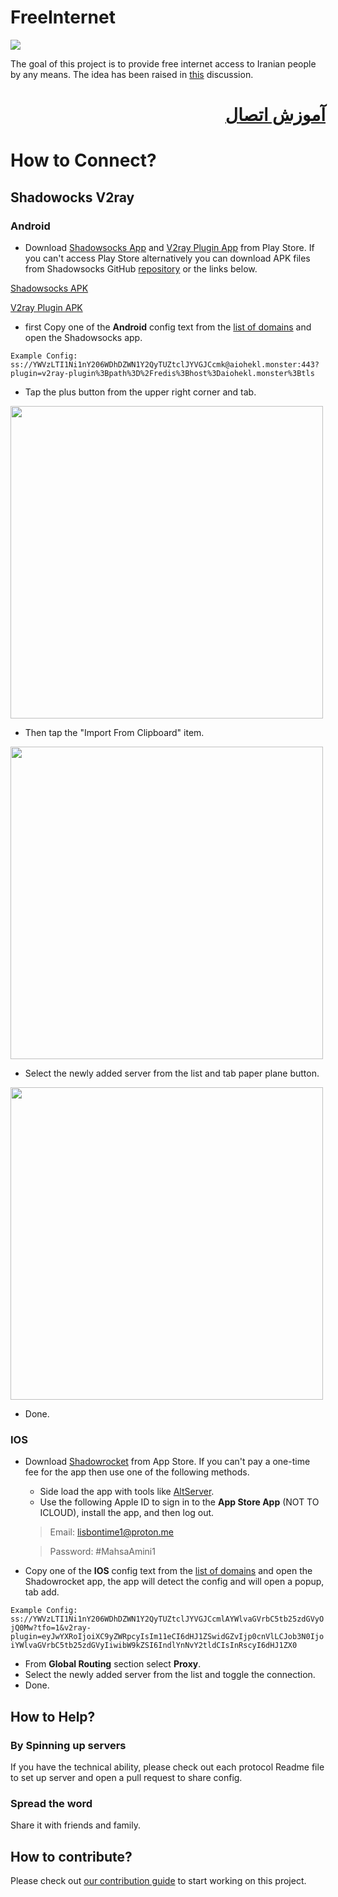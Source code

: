 # FreeInternet

[![](https://dcbadge.vercel.app/api/server/ggDH3G8ng2?style=plastic)](https://discord.gg/ggDH3G8ng2)

The goal of this project is to provide free internet access to Iranian people by any means. The idea has been raised in [this](https://github.com/WeAreMahsaAmini/Core/discussions/62) discussion.

<div dir="rtl">

# [آموزش اتصال](guides/README.md)

</div>

# How to Connect?
## Shadowocks V2ray
### Android
- Download  [Shadowsocks App](https://play.google.com/store/apps/details?id=com.github.shadowsocks) and [V2ray Plugin App](https://play.google.com/store/apps/details?id=com.github.shadowsocks.plugin.v2ray)  from Play Store.
If you can't access Play Store alternatively you can download APK files from Shadowsocks GitHub [repository](https://github.com/shadowsocks) or the links below.

[Shadowsocks APK](https://github.com/shadowsocks/shadowsocks-android/releases/download/v5.2.6/shadowsocks--universal-v5.2.6.apk)

 [V2ray Plugin APK](https://github.com/shadowsocks/v2ray-plugin-android/releases/download/v1.3.3/v2ray--universal-1.3.3.apk)

- first Copy one of the **Android** config text from the [list of domains](protocols/shadowsocks-v2ray-tls/CONFIGS.md) and open the Shadowsocks app.

`Example Config:
ss://YWVzLTI1Ni1nY206WDhDZWN1Y2QyTUZtclJYVGJCcmk@aiohekl.monster:443?plugin=v2ray-plugin%3Bpath%3D%2Fredis%3Bhost%3Daiohekl.monster%3Btls`

- Tap the plus button from the upper right corner and tab.
<img src="https://user-images.githubusercontent.com/47558577/193402425-7c86138f-fa2b-4087-af95-336215916295.jpg" height="500">

- Then tap the  "Import From Clipboard" item.
<img src="https://user-images.githubusercontent.com/47558577/193402427-275b568c-d159-4dbe-9fee-5a60570e95d9.jpg" height="500">

- Select the newly added server from the list and tab paper plane button.
<img src="https://user-images.githubusercontent.com/47558577/194591127-907be7ae-961b-4902-b376-61b58075c88d.jpg" height="500">

- Done.

### IOS
- Download [Shadowrocket](https://apps.apple.com/us/app/shadowrocket/id932747118) from App Store. If you can't pay a one-time fee for the app then use one of the following methods.
     - Side load the app with tools like [AltServer](https://altstore.io/).
     - Use the following Apple ID to sign in to the **App Store App** (NOT TO ICLOUD), install the app, and then log out.
     > Email: lisbontime1@proton.me

     > Password: #MahsaAmini1
- Copy one of the **IOS** config text from the [list of domains](protocols/shadowsocks-v2ray-tls/CONFIGS.md) and open the Shadowrocket app, the app will detect the config and will open a popup, tab add.

`Example Config:
ss://YWVzLTI1Ni1nY206WDhDZWN1Y2QyTUZtclJYVGJCcmlAYWlvaGVrbC5tb25zdGVyOjQ0Mw?tfo=1&v2ray-plugin=eyJwYXRoIjoiXC9yZWRpcyIsIm11eCI6dHJ1ZSwidGZvIjp0cnVlLCJob3N0IjoiYWlvaGVrbC5tb25zdGVyIiwibW9kZSI6IndlYnNvY2tldCIsInRscyI6dHJ1ZX0`
- From **Global Routing** section select **Proxy**.
- Select the newly added server from the list and toggle the connection.
- Done.
## How to Help?
### By Spinning up servers
If you have the technical ability, please check out each protocol Readme file to set up server and open a pull request to share config.
### Spread the word
Share it with friends and family.

## How to contribute?

Please check out [our contribution guide](https://github.com/WeAreMahsaAmini/FreeInternet/blob/main/CONTRIBUTING.md) to start working on this project.

